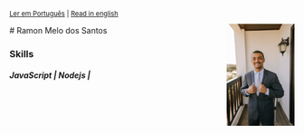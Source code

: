 <sup>
 
[Ler em Português](https://github.com/Ramonmelod/my-curriculum/blob/main/curriculo-portugues.md) | [Read in english](https://github.com/Ramonmelod/my-curriculum/blob/main/curriculum-english.md)

</sup>
# Ramon Melo dos Santos

<img align="right" width="120" src="./images/DSC00025.jpg" />

### Skills

##### JavaScript | Nodejs |
